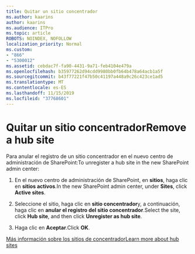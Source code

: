 ```yaml
---
title: Quitar un sitio concentrador
ms.author: kaarins
author: kaarins
ms.audience: ITPro
ms.topic: article
ROBOTS: NOINDEX, NOFOLLOW
localization_priority: Normal
ms.custom:
- "866"
- "5300012"
ms.assetid: cebdac7f-fa90-4431-9a71-feb4104e479a
ms.openlocfilehash: b35977262d94cdd9980bb0fb64b478a64acb1a5f
ms.sourcegitcommit: b43f77221f47b50c41197a448a9c26c423ce1ad5
ms.translationtype: MT
ms.contentlocale: es-ES
ms.lasthandoff: 11/15/2019
ms.locfileid: "37768601"
---
```

# <a name="remove-a-hub-site"></a><span data-ttu-id="e52a8-102">Quitar un sitio concentrador</span><span class="sxs-lookup"><span data-stu-id="e52a8-102">Remove a hub site</span></span>

<span data-ttu-id="e52a8-103">Para anular el registro de un sitio concentrador en el nuevo centro de administración de SharePoint:</span><span class="sxs-lookup"><span data-stu-id="e52a8-103">To unregister a hub site in the new SharePoint admin center:</span></span>
  
1. <span data-ttu-id="e52a8-104">En el nuevo centro de administración de SharePoint, en **sitios**, haga clic en **sitios activos**.</span><span class="sxs-lookup"><span data-stu-id="e52a8-104">In the new SharePoint admin center, under **Sites**, click **Active sites**.</span></span>

2. <span data-ttu-id="e52a8-105">Seleccione el sitio, haga clic en **sitio concentrador**y, a continuación, haga clic en **anular el registro del sitio concentrador**.</span><span class="sxs-lookup"><span data-stu-id="e52a8-105">Select the site, click **Hub site**, and then click **Unregister as hub site**.</span></span>

3. <span data-ttu-id="e52a8-106">Haga clic en **Aceptar**.</span><span class="sxs-lookup"><span data-stu-id="e52a8-106">Click **OK**.</span></span>

[<span data-ttu-id="e52a8-107">Más información sobre los sitios de concentrador</span><span class="sxs-lookup"><span data-stu-id="e52a8-107">Learn more about hub sites</span></span>](https://support.office.com/article/what-is-a-sharepoint-hub-site-fe26ae84-14b7-45b6-a6d1-948b3966427f)
  